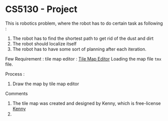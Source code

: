 # CS5130 - Project

This is robotics problem, where the robot has to do certain task as following :
1. The robot has to find the shortest path to get rid of the dust and dirt
2. The robot should localize itself
3. The robot has to have some sort of planning after each iteration.

Few Requirement : 
tile map editor : [Tile Map Editor](https://www.mapeditor.org/)
Loading the map file ``tmx`` file.

Process : 
1. Draw the map by tile map editor

Comments 
1. The tile map was created and designed by Kenny, which is free-license [Kenny](https://kenney.nl/assets/topdown-shooter)
2. 
